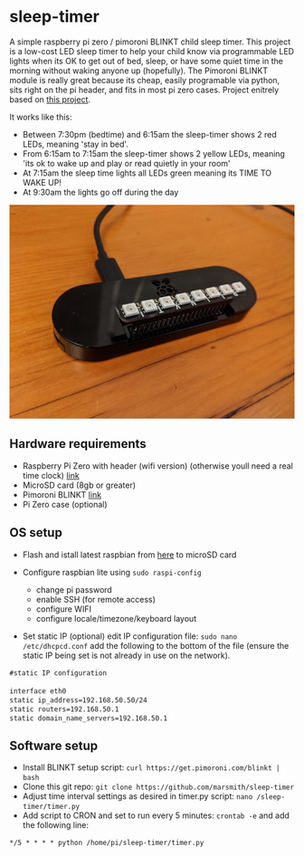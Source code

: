 # sleep-timer
A simple raspberry pi zero / pimoroni BLINKT child sleep timer.  This project is a low-cost LED sleep timer to help your child know via programmable LED lights when its OK to get out of bed, sleep, or have some quiet time in the morning without waking anyone up (hopefully).  The Pimoroni BLINKT module is really great because its cheap, easily programable via python, sits right on the pi header, and fits in most pi zero cases.  Project enitrely based on [this project](https://www.instructables.com/id/White-Noise-Night-Light/).

It works like this:
- Between 7:30pm (bedtime) and 6:15am the sleep-timer shows 2 red LEDs, meaning 'stay in bed'.
- From 6:15am to 7:15am the sleep-timer shows 2 yellow LEDs, meaning 'its ok to wake up and play or read quietly in your room'
- At 7:15am the sleep time lights all LEDs green meaning its TIME TO WAKE UP!
- At 9:30am the lights go off during the day

![Sleep Timer](sleep-timer.jpg)

## Hardware requirements
- Raspberry Pi Zero with header (wifi version) (otherwise youll need a real time clock) [link](https://www.adafruit.com/product/3708)
- MicroSD card (8gb or greater)
- Pimoroni BLINKT [link](https://www.adafruit.com/product/3195)
- Pi Zero case (optional)

## OS setup
- Flash and istall latest raspbian from [here](https://www.raspberrypi.org/downloads/raspbian/) to microSD card
- Configure raspbian lite using `sudo raspi-config`
  * change pi password
  * enable SSH (for remote access)
  * configure WIFI
  * configure locale/timezone/keyboard layout
  
- Set static IP (optional)
edit IP configuration file: `sudo nano /etc/dhcpcd.conf` add the following to the bottom of the file (ensure the static IP being set is not already in use on the network).

```
#static IP configuration 

interface eth0
static ip_address=192.168.50.50/24 
static routers=192.168.50.1 
static domain_name_servers=192.168.50.1
```
 
 ## Software setup
 - Install BLINKT setup script: `curl https://get.pimoroni.com/blinkt | bash`
 - Clone this git repo: `git clone https://github.com/marsmith/sleep-timer`
 - Adjust time interval settings as desired in timer.py script: `nano /sleep-timer/timer.py`
 - Add script to CRON and set to run every 5 minutes: `crontab -e` and add the following line:
 
 ```
 */5 * * * * python /home/pi/sleep-timer/timer.py
 ```
